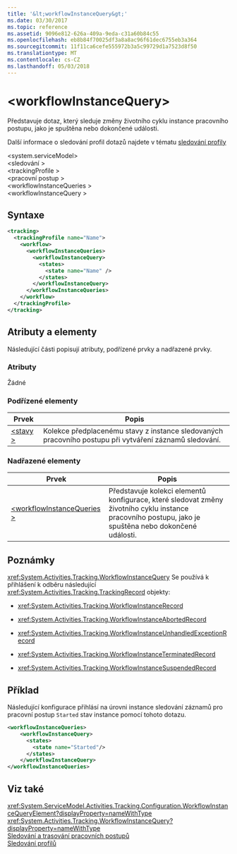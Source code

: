 ```yaml
---
title: '&lt;workflowInstanceQuery&gt;'
ms.date: 03/30/2017
ms.topic: reference
ms.assetid: 9096e812-626a-409a-9eda-c31a60b84c55
ms.openlocfilehash: eb8b84f70025df3a8a8ac96f61dec6755eb3a364
ms.sourcegitcommit: 11f11ca6cefe555972b3a5c99729d1a7523d8f50
ms.translationtype: MT
ms.contentlocale: cs-CZ
ms.lasthandoff: 05/03/2018
---
```

# <a name="ltworkflowinstancequerygt"></a>&lt;workflowInstanceQuery&gt;
Představuje dotaz, který sleduje změny životního cyklu instance pracovního postupu, jako je spuštěna nebo dokončené události.  
  
 Další informace o sledování profil dotazů najdete v tématu [sledování profily](../../../../../docs/framework/windows-workflow-foundation/tracking-profiles.md)  
  
\<system.serviceModel>  
\<sledování >  
\<trackingProfile >  
\<pracovní postup >  
\<workflowInstanceQueries >  
\<workflowInstanceQuery >  
  
## <a name="syntax"></a>Syntaxe  
  
```xml  
<tracking>
  <trackingProfile name="Name">
    <workflow>
      <workflowInstanceQueries>
        <workflowInstanceQuery>
          <states>
            <state name="Name" />
          </states>
        </workflowInstanceQuery>
      </workflowInstanceQueries>
    </workflow>
  </trackingProfile>
</tracking>  
```  
  
## <a name="attributes-and-elements"></a>Atributy a elementy  
 Následující části popisují atributy, podřízené prvky a nadřazené prvky.  
  
### <a name="attributes"></a>Atributy  
 Žádné  
  
### <a name="child-elements"></a>Podřízené elementy  
  
|Prvek|Popis|  
|-------------|-----------------|  
|[\<stavy >](../../../../../docs/framework/configure-apps/file-schema/windows-workflow-foundation/states.md)|Kolekce předplacenému stavy z instance sledovaných pracovního postupu při vytváření záznamů sledování.|  
  
### <a name="parent-elements"></a>Nadřazené elementy  
  
|Prvek|Popis|  
|-------------|-----------------|  
|[\<workflowInstanceQueries >](../../../../../docs/framework/configure-apps/file-schema/windows-workflow-foundation/workflowinstancequeries.md)|Představuje kolekci elementů konfigurace, které sledovat změny životního cyklu instance pracovního postupu, jako je spuštěna nebo dokončené události.|  
  
## <a name="remarks"></a>Poznámky  
 <xref:System.Activities.Tracking.WorkflowInstanceQuery> Se používá k přihlášení k odběru následující <xref:System.Activities.Tracking.TrackingRecord> objekty:  
  
-   <xref:System.Activities.Tracking.WorkflowInstanceRecord>  
  
-   <xref:System.Activities.Tracking.WorkflowInstanceAbortedRecord>  
  
-   <xref:System.Activities.Tracking.WorkflowInstanceUnhandledExceptionRecord>  
  
-   <xref:System.Activities.Tracking.WorkflowInstanceTerminatedRecord>  
  
-   <xref:System.Activities.Tracking.WorkflowInstanceSuspendedRecord>  
  
## <a name="example"></a>Příklad  
 Následující konfigurace přihlásí na úrovni instance sledování záznamů pro pracovní postup `Started` stav instance pomocí tohoto dotazu.  
  
```xml  
<workflowInstanceQueries>  
    <workflowInstanceQuery>  
      <states>  
        <state name="Started"/>  
      </states>  
    </workflowInstanceQuery>  
</workflowInstanceQueries>  
```  
  
## <a name="see-also"></a>Viz také  
 <xref:System.ServiceModel.Activities.Tracking.Configuration.WorkflowInstanceQueryElement?displayProperty=nameWithType>       
 <xref:System.Activities.Tracking.WorkflowInstanceQuery?displayProperty=nameWithType>       
 [Sledování a trasování pracovních postupů](../../../../../docs/framework/windows-workflow-foundation/workflow-tracking-and-tracing.md)  
 [Sledování profilů](../../../../../docs/framework/windows-workflow-foundation/tracking-profiles.md)
